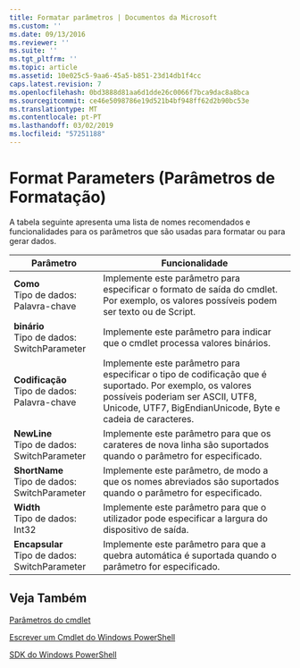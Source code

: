 ```yaml
---
title: Formatar parâmetros | Documentos da Microsoft
ms.custom: ''
ms.date: 09/13/2016
ms.reviewer: ''
ms.suite: ''
ms.tgt_pltfrm: ''
ms.topic: article
ms.assetid: 10e025c5-9aa6-45a5-b851-23d14db1f4cc
caps.latest.revision: 7
ms.openlocfilehash: 0bd3888d81aa6d1dde26c0066f7bca9dac8a8bca
ms.sourcegitcommit: ce46e5098786e19d521b4bf948ff62d2b90bc53e
ms.translationtype: MT
ms.contentlocale: pt-PT
ms.lasthandoff: 03/02/2019
ms.locfileid: "57251188"
---
```

# <a name="format-parameters"></a>Format Parameters (Parâmetros de Formatação)

A tabela seguinte apresenta uma lista de nomes recomendados e funcionalidades para os parâmetros que são usadas para formatar ou para gerar dados.

|Parâmetro|Funcionalidade|
|---|---|
|**Como**<br>Tipo de dados: Palavra-chave|Implemente este parâmetro para especificar o formato de saída do cmdlet. Por exemplo, os valores possíveis podem ser texto ou de Script.|
|**binário**<br>Tipo de dados: SwitchParameter|Implemente este parâmetro para indicar que o cmdlet processa valores binários.|
|**Codificação**<br>Tipo de dados: Palavra-chave|Implemente este parâmetro para especificar o tipo de codificação que é suportado. Por exemplo, os valores possíveis poderiam ser ASCII, UTF8, Unicode, UTF7, BigEndianUnicode, Byte e cadeia de caracteres.|
|**NewLine**<br>Tipo de dados: SwitchParameter|Implemente este parâmetro para que os carateres de nova linha são suportados quando o parâmetro for especificado.|
|**ShortName**<br>Tipo de dados: SwitchParameter|Implemente este parâmetro, de modo a que os nomes abreviados são suportados quando o parâmetro for especificado.|
|**Width**<br>Tipo de dados: Int32|Implemente este parâmetro para que o utilizador pode especificar a largura do dispositivo de saída.|
|**Encapsular**<br>Tipo de dados: SwitchParameter|Implemente este parâmetro para que a quebra automática é suportada quando o parâmetro for especificado.|
## <a name="see-also"></a>Veja Também

[Parâmetros do cmdlet](./cmdlet-parameters.md)

[Escrever um Cmdlet do Windows PowerShell](./writing-a-windows-powershell-cmdlet.md)

[SDK do Windows PowerShell](../windows-powershell-reference.md)
